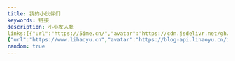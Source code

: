 ```yaml
---
title: 我的小伙伴们
keywords: 链接
description: 小小友人帐
links:[{"url":"https://5ime.cn/","avatar":"https://cdn.jsdelivr.net/gh/5ime/img/avatar.jpg","name":"IAmI","blog":"Hi,IAmI","desc":"Hello,world.l'mcoming.","color":"#90A6BC"},
{"url":"https://www.lihaoyu.cn","avatar":"https://blog-api.lihaoyu.cn/images/profile/avatar-128x.webp","name":"Big_Cake","color":"#F2BC57","blog":"晓雨杂记","desc":"也许我们会分别，但我们将永远不会忘记彼此。"}]
random: true
---
```


<YunLinks :links="frontmatter.links" :random="frontmatter.random" errorImg="https://cdn.yunyoujun.cn/img/avatar/none.jpg" />
